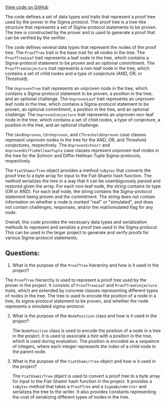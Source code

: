 [View code on GitHub](sigmastate-interpreterhttps://github.com/ScorexFoundation/sigmastate-interpreter/interpreter/shared/src/main/scala/sigmastate/UnprovenTree.scala)

The code defines a set of data types and traits that represent a proof tree used by the prover in the Sigma protocol. The proof tree is a tree-like structure that represents a set of Sigma-protocol statements to be proven. The tree is constructed by the prover and is used to generate a proof that can be verified by the verifier.

The code defines several data types that represent the nodes of the proof tree. The `ProofTree` trait is the base trait for all nodes in the tree. The `ProofTreeLeaf` trait represents a leaf node in the tree, which contains a Sigma-protocol statement to be proven and an optional commitment. The `ProofTreeConjecture` trait represents a non-leaf node in the tree, which contains a set of child nodes and a type of conjecture (AND, OR, or Threshold).

The `UnprovenTree` trait represents an unproven node in the tree, which contains a Sigma-protocol statement to be proven, a position in the tree, and an optional challenge. The `UnprovenLeaf` trait represents an unproven leaf node in the tree, which contains a Sigma-protocol statement to be proven, an optional commitment, a position in the tree, and an optional challenge. The `UnprovenConjecture` trait represents an unproven non-leaf node in the tree, which contains a set of child nodes, a type of conjecture, a position in the tree, and an optional challenge.

The `CAndUnproven`, `COrUnproven`, and `CThresholdUnproven` case classes represent unproven nodes in the tree for the AND, OR, and Threshold conjectures, respectively. The `UnprovenSchnorr` and `UnprovenDiffieHellmanTuple` case classes represent unproven leaf nodes in the tree for the Schnorr and Diffie-Hellman Tuple Sigma-protocols, respectively.

The `FiatShamirTree` object provides a method `toBytes` that converts the proof tree to a byte array for input to the Fiat-Shamir hash function. The method serializes the tree in a way that it can be unambiguously parsed and restored given the array. For each non-leaf node, the string contains its type (OR or AND). For each leaf node, the string contains the Sigma-protocol statement being proven and the commitment. The string does not contain information on whether a node is marked "real" or "simulated", and does not contain challenges, responses, and/or the real/simulated flag for any node.

Overall, this code provides the necessary data types and serialization methods to represent and serialize a proof tree used in the Sigma protocol. This can be used in the larger project to generate and verify proofs for various Sigma-protocol statements.
## Questions: 
 1. What is the purpose of the `ProofTree` hierarchy and how is it used in the project?
   
   The `ProofTree` hierarchy is used to represent a proof tree used by the prover in the project. It consists of `ProofTreeLeaf` and `ProofTreeConjecture` traits, which are extended by concrete classes representing different types of nodes in the tree. The tree is used to encode the position of a node in a tree, its sigma-protocol statement to be proven, and whether the node represents a simulated sigma-protocol. 

2. What is the purpose of the `NodePosition` class and how is it used in the project?
   
   The `NodePosition` class is used to encode the position of a node in a tree in the project. It is used to associate a hint with a position in the tree, which is used during evaluation. The position is encoded as a sequence of integers, where each integer represents the index of a child node in the parent node. 

3. What is the purpose of the `FiatShamirTree` object and how is it used in the project?
   
   The `FiatShamirTree` object is used to convert a proof tree to a byte array for input to the Fiat-Shamir hash function in the project. It provides a `toBytes` method that takes a `ProofTree` and a `SigmaByteWriter` and serializes the tree to the writer. It also provides constants representing the cost of serializing different types of nodes in the tree.